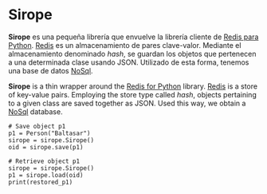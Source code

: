 # Sirope

**Sirope** es una pequeña librería que envuelve la librería cliente de [Redis para Python](https://pypi.org/project/redis/).
[Redis](https://redis.io/) es un almacenamiento de pares clave-valor. Mediante el almacenamiento denominado *hash*, se guardan los objetos que
pertenecen a una determinada clase usando JSON. Utilizado de esta forma, tenemos una base de datos [NoSql](https://es.wikipedia.org/wiki/NoSQL).

**Sirope** is a thin wrapper around the [Redis for Python](https://pypi.org/project/redis/) library. [Redis](https://redis.io/) is a store of
key-value pairs. Employing the store type called *hash*, objects pertaining to a given class are saved together as JSON. Used this way, we obtain a
[NoSql](https://en.wikipedia.org/wiki/NoSQL) database.

```
# Save object p1
p1 = Person("Baltasar")
sirope = sirope.Sirope()
oid = sirope.save(p1)
```

```
# Retrieve object p1
sirope = sirope.Sirope()
p1 = sirope.load(oid)
print(restored_p1)
```
